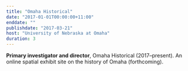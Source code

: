 ```yaml
---
title: "Omaha Historical"
date: "2017-01-01T00:00:00+11:00"
enddate: ""
publishdate: "2017-03-21"
host: "University of Nebraska at Omaha"
duration: 3
---
```


**Primary investigator and director**, Omaha Historical
(2017–present). An online spatial exhibit site on the history of Omaha
(forthcoming).
